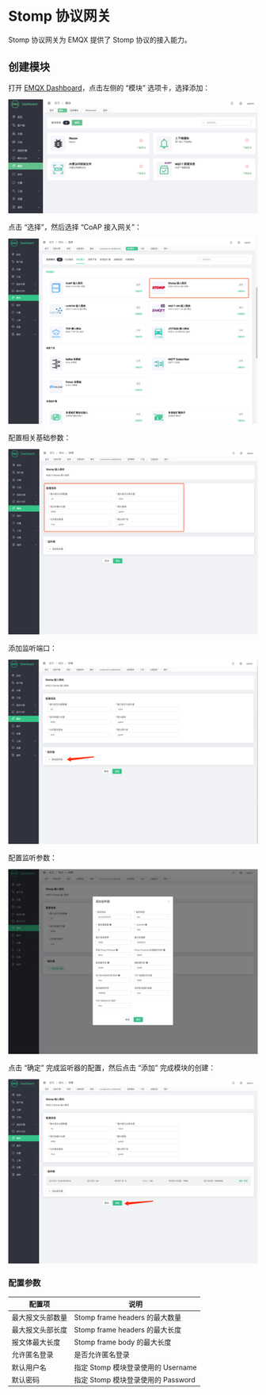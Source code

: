 # Stomp 协议网关

Stomp 协议网关为 EMQX 提供了 Stomp 协议的接入能力。

## 创建模块

打开 [EMQX Dashboard](http://127.0.0.1:18083/#/modules)，点击左侧的 “模块” 选项卡，选择添加：

![image-20200928161310952](./assets/modules.png)

点击 “选择”，然后选择 “CoAP 接入网关”：

![Create CoAP Protocol Gateway](./assets/stomp_1.png)

配置相关基础参数：

![Configure CoAP Protocol Gateway](./assets/stomp_2.png)

添加监听端口：

![Configure CoAP Protocol Gateway](./assets/stomp_3.png)

配置监听参数：

![Configure CoAP Protocol Gateway](./assets/stomp_4.png)

点击 “确定” 完成监听器的配置，然后点击 “添加” 完成模块的创建： 

![Complete CoAP Protocol Gateway](./assets/stomp_5.png)

### 配置参数

| 配置项                      |       说明                           |
| ---------------------------| ---------------------------------- |
| 最大报文头部数量              | Stomp frame headers 的最大数量    |
| 最大报文头部长度              | Stomp frame headers 的最大长度    |
| 报文体最大长度                | Stomp frame body 的最大长度       |
| 允许匿名登录                 | 是否允许匿名登录 |
| 默认用户名                   | 指定 Stomp 模块登录使用的 Username |
| 默认密码                    |  指定 Stomp 模块登录使用的 Password  |
